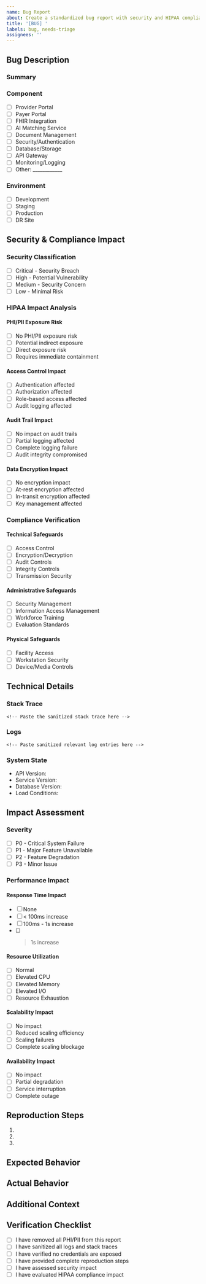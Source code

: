 ```yaml
---
name: Bug Report
about: Create a standardized bug report with security and HIPAA compliance assessment
title: '[BUG] '
labels: bug, needs-triage
assignees: ''
---
```


<!-- 
SECURITY & PHI/PII WARNING
- DO NOT include any Protected Health Information (PHI) or Personally Identifiable Information (PII)
- Remove all sensitive data from logs and screenshots
- Verify no credentials or secrets are exposed
-->

## Bug Description
### Summary
<!-- Provide a clear and concise description of the bug (minimum 50 characters) -->

### Component
<!-- Select the affected system component -->
- [ ] Provider Portal
- [ ] Payer Portal
- [ ] FHIR Integration
- [ ] AI Matching Service
- [ ] Document Management
- [ ] Security/Authentication
- [ ] Database/Storage
- [ ] API Gateway
- [ ] Monitoring/Logging
- [ ] Other: ____________

### Environment
<!-- Select where the bug was discovered -->
- [ ] Development
- [ ] Staging
- [ ] Production
- [ ] DR Site

## Security & Compliance Impact
### Security Classification
<!-- Select the security impact level -->
- [ ] Critical - Security Breach
- [ ] High - Potential Vulnerability
- [ ] Medium - Security Concern
- [ ] Low - Minimal Risk

### HIPAA Impact Analysis
<!-- Check all affected areas -->
#### PHI/PII Exposure Risk
- [ ] No PHI/PII exposure risk
- [ ] Potential indirect exposure
- [ ] Direct exposure risk
- [ ] Requires immediate containment

#### Access Control Impact
- [ ] Authentication affected
- [ ] Authorization affected
- [ ] Role-based access affected
- [ ] Audit logging affected

#### Audit Trail Impact
- [ ] No impact on audit trails
- [ ] Partial logging affected
- [ ] Complete logging failure
- [ ] Audit integrity compromised

#### Data Encryption Impact
- [ ] No encryption impact
- [ ] At-rest encryption affected
- [ ] In-transit encryption affected
- [ ] Key management affected

### Compliance Verification
<!-- Verify impact on HIPAA safeguards -->
#### Technical Safeguards
- [ ] Access Control
- [ ] Encryption/Decryption
- [ ] Audit Controls
- [ ] Integrity Controls
- [ ] Transmission Security

#### Administrative Safeguards
- [ ] Security Management
- [ ] Information Access Management
- [ ] Workforce Training
- [ ] Evaluation Standards

#### Physical Safeguards
- [ ] Facility Access
- [ ] Workstation Security
- [ ] Device/Media Controls

## Technical Details
### Stack Trace
```text
<!-- Paste the sanitized stack trace here -->
```

### Logs
```text
<!-- Paste sanitized relevant log entries here -->
```

### System State
- API Version: <!-- e.g., v1.2.3 -->
- Service Version: <!-- e.g., v2.0.1 -->
- Database Version: <!-- e.g., PostgreSQL 15.2 -->
- Load Conditions: <!-- e.g., Normal/Peak/Stress -->

## Impact Assessment
### Severity
<!-- Select one severity level -->
- [ ] P0 - Critical System Failure
- [ ] P1 - Major Feature Unavailable
- [ ] P2 - Feature Degradation
- [ ] P3 - Minor Issue

### Performance Impact
#### Response Time Impact
- [ ] None
- [ ] < 100ms increase
- [ ] 100ms - 1s increase
- [ ] > 1s increase

#### Resource Utilization
- [ ] Normal
- [ ] Elevated CPU
- [ ] Elevated Memory
- [ ] Elevated I/O
- [ ] Resource Exhaustion

#### Scalability Impact
- [ ] No impact
- [ ] Reduced scaling efficiency
- [ ] Scaling failures
- [ ] Complete scaling blockage

#### Availability Impact
- [ ] No impact
- [ ] Partial degradation
- [ ] Service interruption
- [ ] Complete outage

## Reproduction Steps
1. <!-- First step -->
2. <!-- Second step -->
3. <!-- Additional steps as needed -->

## Expected Behavior
<!-- Describe what should happen -->

## Actual Behavior
<!-- Describe what actually happens -->

## Additional Context
<!-- Add any other relevant context about the problem here -->

## Verification Checklist
- [ ] I have removed all PHI/PII from this report
- [ ] I have sanitized all logs and stack traces
- [ ] I have verified no credentials are exposed
- [ ] I have provided complete reproduction steps
- [ ] I have assessed security impact
- [ ] I have evaluated HIPAA compliance impact